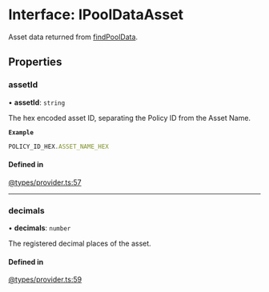 # Interface: IPoolDataAsset

Asset data returned from [findPoolData](IProviderClass.md#findpooldata).

## Properties

### assetId

• **assetId**: `string`

The hex encoded asset ID, separating the Policy ID from the Asset Name.

**`Example`**

```ts
POLICY_ID_HEX.ASSET_NAME_HEX
```

#### Defined in

[@types/provider.ts:57](https://github.com/SundaeSwap-finance/sundae-sdk/blob/5e54550/packages/core/src/@types/provider.ts#L57)

___

### decimals

• **decimals**: `number`

The registered decimal places of the asset.

#### Defined in

[@types/provider.ts:59](https://github.com/SundaeSwap-finance/sundae-sdk/blob/5e54550/packages/core/src/@types/provider.ts#L59)

